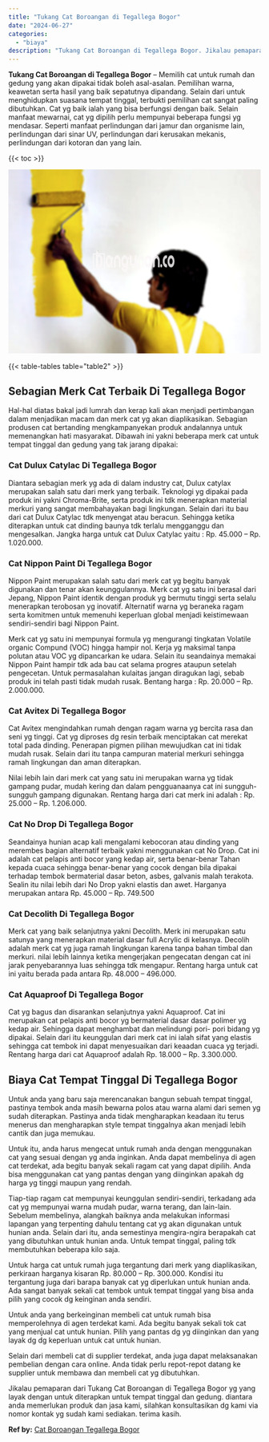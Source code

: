 ```yaml
---
title: "Tukang Cat Boroangan di Tegallega Bogor"
date: "2024-06-27"
categories: 
  - "biaya"
description: "Tukang Cat Boroangan di Tegallega Bogor. Jikalau pemaparan dari Tukang Cat Boroangan di Tegallega Bogor yg yang layak dengan untuk diterapkan untuk tempat ti..."
---
```


**Tukang Cat Boroangan di Tegallega Bogor** – Memilih cat untuk rumah dan gedung yang akan dipakai tidak boleh asal-asalan. Pemilihan warna, keawetan serta hasil yang baik sepatutnya dipandang. Selain dari untuk menghidupkan suasana tempat tinggal, terbukti pemilihan cat sangat paling dibutuhkan. Cat yg baik ialah yang bisa berfungsi dengan baik. Selain manfaat mewarnai, cat yg dipilih perlu mempunyai beberapa fungsi yg mendasar. Seperti manfaat perlindungan dari jamur dan organisme lain, perlindungan dari sinar UV, perlindungan dari kerusakan mekanis, perlindungan dari kotoran dan yang lain.

{{< toc >}}

![Tukang Cat Boroangan di Tegallega Bogor](/images/jasa-cat-murah20.png)

{{< table-tables table="table2" >}}

## Sebagian Merk Cat Terbaik Di Tegallega Bogor

Hal-hal diatas bakal jadi lumrah dan kerap kali akan menjadi pertimbangan dalam menjadikan macam dan merk cat yg akan diaplikasikan. Sebagian produsen cat bertanding mengkampanyekan produk andalannya untuk memenangkan hati masyarakat. Dibawah ini yakni beberapa merk cat untuk tempat tinggal dan gedung yang tak jarang dipakai:

### Cat Dulux Catylac Di Tegallega Bogor

Diantara sebagian merk yg ada di dalam industry cat, Dulux catylax merupakan salah satu dari merk yang terbaik. Teknologi yg dipakai pada produk ini yakni Chroma-Brite, serta produk ini tdk menerapkan material merkuri yang sangat membahayakan bagi lingkungan. Selain dari itu bau dari cat Dulux Catylac tdk menyengat atau beracun. Sehingga ketika diterapkan untuk cat dinding baunya tdk terlalu mengganggu dan mengesalkan. Jangka harga untuk cat Dulux Catylac yaitu : Rp. 45.000 – Rp. 1.020.000.

### Cat Nippon Paint Di Tegallega Bogor

Nippon Paint merupakan salah satu dari merk cat yg begitu banyak digunakan dan tenar akan keunggulannya. Merk cat yg satu ini berasal dari Jepang, Nippon Paint identik dengan produk yg bermutu tinggi serta selalu menerapkan terobosan yg inovatif. Alternatif warna yg beraneka ragam serta komitmen untuk memenuhi keperluan global menjadi keistimewaan sendiri-sendiri bagi Nippon Paint.

Merk cat yg satu ini mempunyai formula yg mengurangi tingkatan Volatile organic Compund (VOC) hingga hampir nol. Kerja yg maksimal tanpa polutan atau VOC yg dipancarkan ke udara. Selain itu seandainya memakai Nippon Paint hampir tdk ada bau cat selama progres ataupun setelah pengecetan. Untuk permasalahan kulaitas jangan diragukan lagi, sebab produk ini telah pasti tidak mudah rusak. Bentang harga : Rp. 20.000 – Rp. 2.000.000.

### Cat Avitex Di Tegallega Bogor

Cat Avitex mengindahkan rumah dengan ragam warna yg bercita rasa dan seni yg tinggi. Cat yg diproses dg resin terbaik menciptakan cat merekat total pada dinding. Penerapan pigmen pilihan mewujudkan cat ini tidak mudah rusak. Selain dari itu tanpa campuran material merkuri sehingga ramah lingkungan dan aman diterapkan.

Nilai lebih lain dari merk cat yang satu ini merupakan warna yg tidak gampang pudar, mudah kering dan dalam pengguanaanya cat ini sungguh-sungguh gampang digunakan. Rentang harga dari cat merk ini adalah : Rp. 25.000 – Rp. 1.206.000.

### Cat No Drop Di Tegallega Bogor

Seandainya hunian acap kali mengalami kebocoran atau dinding yang merembes bagian alternatif terbaik yakni menggunakan cat No Drop. Cat ini adalah cat pelapis anti bocor yang kedap air, serta benar-benar Tahan kepada cuaca sehingga benar-benar yang cocok dengan bila dipakai terhadap tembok bermaterial dasar beton, asbes, galvanis malah terakota. Sealin itu nilai lebih dari No Drop yakni elastis dan awet. Harganya merupakan antara Rp. 45.000 – Rp. 749.500

### Cat Decolith Di Tegallega Bogor

Merk cat yang baik selanjutnya yakni Decolith. Merk ini merupakan satu satunya yang menerapkan material dasar full Acrylic di kelasnya. Decolih adalah merk cat yg juga ramah lingkungan karena tanpa bahan timbal dan merkuri. nilai lebih lainnya ketika mengerjakan pengecatan dengan cat ini jarak penyebarannya luas sehingga tdk mengapur. Rentang harga untuk cat ini yaitu berada pada antara Rp. 48.000 – 496.000.

### Cat Aquaproof Di Tegallega Bogor

Cat yg bagus dan disarankan selanjutnya yakni Aquaproof. Cat ini merupakan cat pelapis anti bocor yg bermaterial dasar dasar polimer yg kedap air. Sehingga dapat menghambat dan melindungi pori- pori bidang yg dipakai. Selain dari itu keunggulan dari merk cat ini ialah sifat yang elastis sehingga cat tembok ini dapat menyesuaikan dari keaadan cuaca yg terjadi. Rentang harga dari cat Aquaproof adalah Rp. 18.000 – Rp. 3.300.000.

## Biaya Cat Tempat Tinggal Di Tegallega Bogor

Untuk anda yang baru saja merencanakan bangun sebuah tempat tinggal, pastinya tembok anda masih bewarna polos atau warna alami dari semen yg sudah diterapkan. Pastinya anda tidak mengharapkan keadaan itu terus menerus dan mengharapkan style tempat tinggalnya akan menjadi lebih cantik dan juga memukau.

Untuk itu, anda harus mengecat untuk rumah anda dengan menggunakan cat yang sesuai dengan yg anda inginkan. Anda dapat membelinya di agen cat terdekat, ada begitu banyak sekali ragam cat yang dapat dipilih. Anda bisa menggunakan cat yang pantas dengan yang diinginkan apakah dg harga yg tinggi maupun yang rendah.

Tiap-tiap ragam cat mempunyai keunggulan sendiri-sendiri, terkadang ada cat yg mempunyai warna mudah pudar, warna terang, dan lain-lain. Sebelum membelinya, alangkah baiknya anda melakukan informasi lapangan yang terpenting dahulu tentang cat yg akan digunakan untuk hunian anda. Selain dari itu, anda semestinya mengira-ngira berapakah cat yang dibutuhkan untuk hunian anda. Untuk tempat tinggal, paling tdk membutuhkan beberapa kilo saja.

Untuk harga cat untuk rumah juga tergantung dari merk yang diaplikasikan, perkiraan harganya kisaran Rp. 80.000 – Rp. 300.000. Kondisi itu tergantung juga dari barapa banyak cat yg diperlukan untuk hunian anda. Ada sangat banyak sekali cat tembok untuk tempat tinggal yang bisa anda pilih yang cocok dg keinginan anda sendiri.

Untuk anda yang berkeinginan membeli cat untuk rumah bisa memperolehnya di agen terdekat kami. Ada begitu banyak sekali tok cat yang menjual cat untuk hunian. Pilih yang pantas dg yg diinginkan dan yang layak dg dg keperluan untuk cat untuk hunian.

Selain dari membeli cat di supplier terdekat, anda juga dapat melaksanakan pembelian dengan cara online. Anda tidak perlu repot-repot datang ke supplier untuk membawa dan membeli cat yg dibutuhkan.

Jikalau pemaparan dari Tukang Cat Boroangan di Tegallega Bogor yg yang layak dengan untuk diterapkan untuk tempat tinggal dan gedung. diantara anda memerlukan produk dan jasa kami, silahkan konsultasikan dg kami via nomor kontak yg sudah kami sediakan. terima kasih.

**Ref by:** [Cat Boroangan Tegallega Bogor](https://id.wikipedia.org/wiki/Cat)
